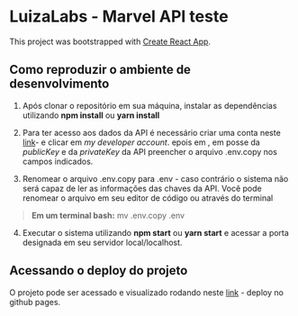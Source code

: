 # LuizaLabs - Marvel API teste

This project was bootstrapped with [Create React App](https://github.com/facebook/create-react-app).

## Como reproduzir o ambiente de desenvolvimento

1. Após clonar o repositório em sua máquina, instalar as dependências utilizando **npm install** ou **yarn install**

2. Para ter acesso aos dados da API é necessário criar uma conta neste [link](https://developer.marvel.com/)- e clicar em *my developer account*. epois em , em posse da *publicKey* e da *privateKey* da API preencher o arquivo .env.copy nos campos indicados.
3.  Renomear o arquivo .env.copy para .env - caso contrário o sistema não será capaz de ler as informações das chaves da API. Você pode renomear o arquivo em seu editor de código ou através do terminal 
> 	**Em um terminal bash:**
>  mv .env.copy .env
4. Executar o sistema utilizando **npm start** ou **yarn start** e acessar a porta designada em seu servidor local/localhost.


## Acessando o deploy do projeto

O projeto pode ser acessado e visualizado rodando neste [link](https://gabriel-brunetti.github.io/luizalabs-teste/) - deploy no github pages.

